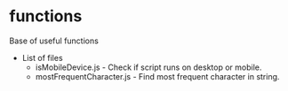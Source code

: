 # functions
Base of useful functions
* List of files
  * isMobileDevice.js - Check if script runs on desktop or mobile.
  * mostFrequentCharacter.js - Find most frequent character in string.
